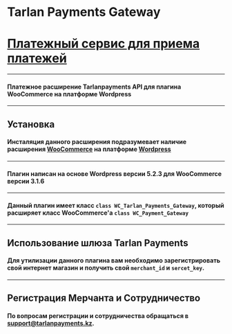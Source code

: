 **Tarlan Payments Gateway**
=====================
[Платежный сервис для приема платежей](https://tarlanpayments.kz)
=====================
---
#### Платежное расширение Tarlanpayments API для плагина WooCommerce на платформе Wordpress
---
Установка
-----------------------------------
#### Инсталяция данного расширения подразумевает наличие расширения **[WooCommerce](https://wordpress.org/plugins/download-now-for-woocommerce/)** на платформе **[Wordpress](https://wordpress.org/download/)**
---
 #### Плагин написан на основе **Wordpress версии 5.2.3** для **WooCommerce версии 3.1.6**
 -----------------------------------
 #### Данный плагин имеет класс `class WC_Tarlan_Payments_Gateway`, который расширяет класс **WooCommerce'а** `class WC_Payment_Gateway`
 ---
 Использование шлюза Tarlan Payments
 -----------------------------------
 #### Для утилизации данного плагина вам необходимо зарегистрировать свой интернет магазин и получить свой `merchant_id` и `sercet_key`.
 ---
 Регистрация Мерчанта и Сотрудничество
 -----------------------------------
 #### По вопросам регистрации и сотрудничества обращаться в [support@tarlanpayments.kz](mailto:support@tarlanpayments.kz).
 
